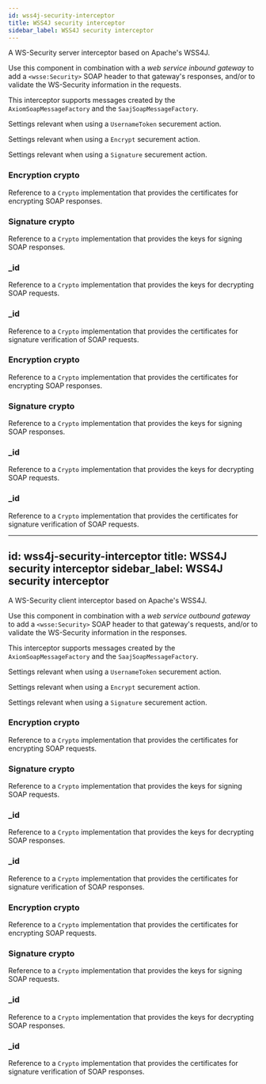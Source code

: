 ```yaml
---
id: wss4j-security-interceptor
title: WSS4J security interceptor
sidebar_label: WSS4J security interceptor
---
```


A WS-Security server interceptor based on Apache's WSS4J.

Use this component in combination with a <i>web service inbound gateway</i> to add a <code>&lt;wsse:Security&gt;</code> SOAP header to that gateway's responses, and/or to validate the WS-Security information in the requests.

This interceptor supports messages created by the <code>AxiomSoapMessageFactory</code> and the <code>SaajSoapMessageFactory</code>.


Settings relevant when using a <code>UsernameToken</code> securement action.


Settings relevant when using a <code>Encrypt</code> securement action.


Settings relevant when using a <code>Signature</code> securement action.

### Encryption crypto
Reference to a <code>Crypto</code> implementation that provides the certificates for encrypting SOAP responses.

### Signature crypto
Reference to a <code>Crypto</code> implementation that provides the keys for signing SOAP responses.

### _id
Reference to a <code>Crypto</code> implementation that provides the keys for decrypting SOAP requests.

### _id
Reference to a <code>Crypto</code> implementation that provides the certificates for signature verification of SOAP requests.

### Encryption crypto
Reference to a <code>Crypto</code> implementation that provides the certificates for encrypting SOAP responses.

### Signature crypto
Reference to a <code>Crypto</code> implementation that provides the keys for signing SOAP responses.

### _id
Reference to a <code>Crypto</code> implementation that provides the keys for decrypting SOAP requests.

### _id
Reference to a <code>Crypto</code> implementation that provides the certificates for signature verification of SOAP requests.

---
id: wss4j-security-interceptor
title: WSS4J security interceptor
sidebar_label: WSS4J security interceptor
---

A WS-Security client interceptor based on Apache's WSS4J.

Use this component in combination with a <i>web service outbound gateway</i> to add a <code>&lt;wsse:Security&gt;</code> SOAP header to that gateway's requests, and/or to validate the WS-Security information in the responses.

This interceptor supports messages created by the <code>AxiomSoapMessageFactory</code> and the <code>SaajSoapMessageFactory</code>.


Settings relevant when using a <code>UsernameToken</code> securement action.


Settings relevant when using a <code>Encrypt</code> securement action.


Settings relevant when using a <code>Signature</code> securement action.

### Encryption crypto
Reference to a <code>Crypto</code> implementation that provides the certificates for encrypting SOAP requests.

### Signature crypto
Reference to a <code>Crypto</code> implementation that provides the keys for signing SOAP requests.

### _id
Reference to a <code>Crypto</code> implementation that provides the keys for decrypting SOAP responses.

### _id
Reference to a <code>Crypto</code> implementation that provides the certificates for signature verification of SOAP responses.

### Encryption crypto
Reference to a <code>Crypto</code> implementation that provides the certificates for encrypting SOAP requests.

### Signature crypto
Reference to a <code>Crypto</code> implementation that provides the keys for signing SOAP requests.

### _id
Reference to a <code>Crypto</code> implementation that provides the keys for decrypting SOAP responses.

### _id
Reference to a <code>Crypto</code> implementation that provides the certificates for signature verification of SOAP responses.

